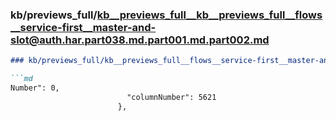 ### kb/previews_full/kb__previews_full__kb__previews_full__flows__service-first__master-and-slot@auth.har.part038.md.part001.md.part002.md

```md
### kb/previews_full/kb__previews_full__flows__service-first__master-and-slot@auth.har.part038.md.part001.md (part 002)

```md
Number": 0,
                          "columnNumber": 5621
                        },
           
```

```

```
